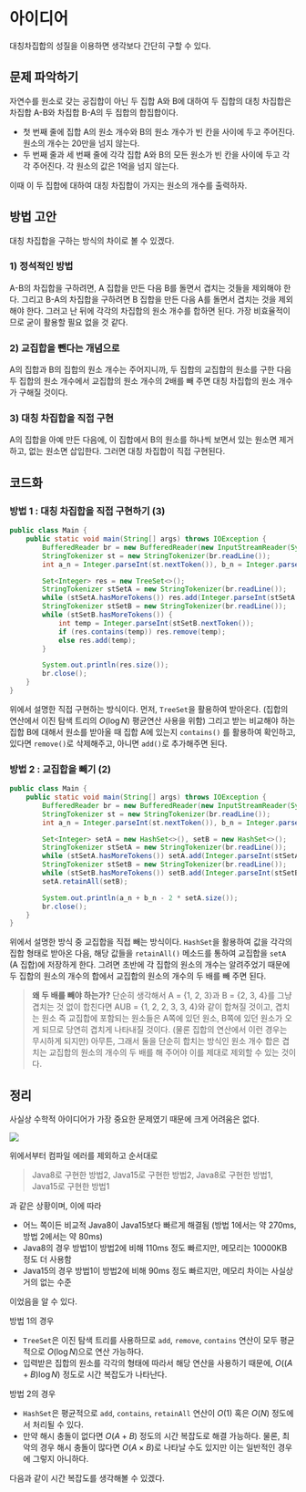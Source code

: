 # 아이디어
대칭차집합의 성질을 이용하면 생각보다 간단히 구할 수 있다.

## 문제 파악하기
자연수를 원소로 갖는 공집합이 아닌 두 집합 A와 B에 대하여 두 집합의 대칭 차집합은 차집합 A-B와 차집합 B-A의 두 집합의 합집합이다.

- 첫 번째 줄에 집합 A의 원소 개수와 B의 원소 개수가 빈 칸을 사이에 두고 주어진다. 원소의 개수는 20만을 넘지 않는다.
- 두 번째 줄과 세 번째 줄에 각각 집합 A와 B의 모든 원소가 빈 칸을 사이에 두고 각각 주어진다. 각 원소의 값은 1억을 넘지 않는다.

이때 이 두 집합에 대하여 대칭 차집합이 가지는 원소의 개수를 출력하자.

## 방법 고안
대칭 차집합을 구하는 방식의 차이로 볼 수 있겠다.

### 1) 정석적인 방법
A-B의 차집합을 구하려면, A 집합을 만든 다음 B를 돌면서 겹치는 것들을 제외해야 한다. 그리고 B-A의 차집합을 구하려면 B 집합을 만든 다음 A를 돌면서 겹치는 것을 제외해야 한다. 그러고 난 뒤에 각각의 차집합의 원소 개수를 합하면 된다. 가장 비효율적이므로 굳이 활용할 필요 없을 것 같다.

### 2) 교집합을 뺀다는 개념으로
A의 집합과 B의 집합의 원소 개수는 주어지니까, 두 집합의 교집합의 원소를 구한 다음 두 집합의 원소 개수에서 교집합의 원소 개수의 2배를 빼 주면 대칭 차집합의 원소 개수가 구해질 것이다.

### 3) 대칭 차집합을 직접 구현
A의 집합을 아예 만든 다음에, 이 집합에서 B의 원소를 하나씩 보면서 있는 원소면 제거하고, 없는 원소면 삽입한다. 그러면 대칭 차집합이 직접 구현된다.

## 코드화
### 방법 1 : 대칭 차집합을 직접 구현하기 (3)
```JAVA
public class Main {
    public static void main(String[] args) throws IOException {
        BufferedReader br = new BufferedReader(new InputStreamReader(System.in));
        StringTokenizer st = new StringTokenizer(br.readLine());
        int a_n = Integer.parseInt(st.nextToken()), b_n = Integer.parseInt(st.nextToken());

        Set<Integer> res = new TreeSet<>();
        StringTokenizer stSetA = new StringTokenizer(br.readLine());
        while (stSetA.hasMoreTokens()) res.add(Integer.parseInt(stSetA.nextToken()));
        StringTokenizer stSetB = new StringTokenizer(br.readLine());
        while (stSetB.hasMoreTokens()) {
            int temp = Integer.parseInt(stSetB.nextToken());
            if (res.contains(temp)) res.remove(temp);
            else res.add(temp);
        }

        System.out.println(res.size());
        br.close();
    }
}
```
위에서 설명한 직접 구현하는 방식이다. 먼저, `TreeSet`을 활용하여 받아온다. (집합의 연산에서 이진 탐색 트리의 $O(\log{N})$ 평균연산 사용을 위함) 그리고 받는 비교해야 하는 집합 B에 대해서 원소를 받아올 때 집합 A에 있는지 `contains()` 를 활용하여 확인하고, 있다면 `remove()`로 삭제해주고, 아니면 `add()`로 추가해주면 된다.

### 방법 2 : 교집합을 빼기 (2)

```JAVA
public class Main {
    public static void main(String[] args) throws IOException {
        BufferedReader br = new BufferedReader(new InputStreamReader(System.in));
        StringTokenizer st = new StringTokenizer(br.readLine());
        int a_n = Integer.parseInt(st.nextToken()), b_n = Integer.parseInt(st.nextToken());

        Set<Integer> setA = new HashSet<>(), setB = new HashSet<>();
        StringTokenizer stSetA = new StringTokenizer(br.readLine());
        while (stSetA.hasMoreTokens()) setA.add(Integer.parseInt(stSetA.nextToken()));
        StringTokenizer stSetB = new StringTokenizer(br.readLine());
        while (stSetB.hasMoreTokens()) setB.add(Integer.parseInt(stSetB.nextToken()));
        setA.retainAll(setB);

        System.out.println(a_n + b_n - 2 * setA.size());
        br.close();
    }
}
```
위에서 설명한 방식 중 교집합을 직접 빼는 방식이다. `HashSet`을 활용하여 값을 각각의 집합 형태로 받아온 다음, 해당 값들을 `retainAll()` 메소드를 통하여 교집합을 `setA` (A 집합)에 저장하게 한다. 그려면 초반에 각 집합의 원소의 개수는 알려주었기 때문에 두 집합의 원소의 개수의 합에서 교집합의 원소의 개수의 두 배를 빼 주면 된다.

> **왜 두 배를 빼야 하는가?**
> 단순히 생각해서 A = {1, 2, 3}과 B = {2, 3, 4}를 그냥 겹치는 것 없이 합친다면 AUB = {1, 2, 2, 3, 3, 4}와 같이 합쳐질 것이고, 겹치는 원소 즉 교집합에 포함되는 원소들은 A쪽에 있던 원소, B쪽에 있던 원소가 오게 되므로 당연히 겹치게 나타내질 것이다. (물론 집합의 연산에서 이런 경우는 무시하게 되지만) 아무튼, 그래서 둘을 단순히 합치는 방식인 원소 개수 합은 겹치는 교집합의 원소의 개수의 두 배를 해 주어야 이를 제대로 제외할 수 있는 것이다.

## 정리
사실상 수학적 아이디어가 가장 중요한 문제였기 때문에 크게 어려움은 없다.

![](https://velog.velcdn.com/images/aoi-aoba/post/6136a01f-fbf7-4b99-a36c-68ecaac16a28/image.png)

위에서부터 컴파일 에러를 제외하고 순서대로
> Java8로 구현한 방법2, Java15로 구현한 방법2, Java8로 구현한 방법1, Java15로 구현한 방법1

과 같은 상황이며, 이에 따라 

- 어느 쪽이든 비교적 Java8이 Java15보다 빠르게 해결됨 (방법 1에서는 약 270ms, 방법 2에서는 약 80ms)
- Java8의 경우 방법1이 방법2에 비해 110ms 정도 빠르지만, 메모리는 10000KB 정도 더 사용함
- Java15의 경우 방법1이 방법2에 비해 90ms 정도 빠르지만, 메모리 차이는 사실상 거의 없는 수준

이었음을 알 수 있다.   

방법 1의 경우
- `TreeSet`은 이진 탐색 트리를 사용하므로 `add`, `remove`, `contains` 연산이 모두 평균적으로 $O(\log{N})$으로 연산 가능하다.
- 입력받은 집합의 원소를 각각의 형태에 따라서 해당 연산을 사용하기 때문에, $O((A+B)\log{N})$ 정도로 시간 복잡도가 나타난다.

방법 2의 경우
- `HashSet`은 평균적으로 `add`, `contains`, `retainAll` 연산이 $O(1)$ 혹은 $O(N)$ 정도에서 처리될 수 있다.
- 만약 해시 충돌이 없다면 $O(A+B)$ 정도의 시간 복잡도로 해결 가능하다. 물론, 최악의 경우 해시 충돌이 많다면 $O(A×B)$로 나타날 수도 있지만 이는 일반적인 경우에 그렇지 아니하다.

다음과 같이 시간 복잡도를 생각해볼 수 있겠다.
